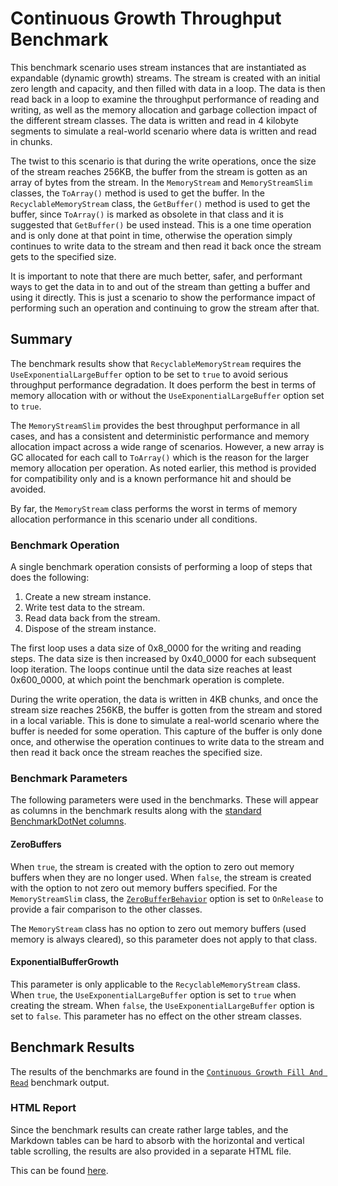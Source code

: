 # Continuous Growth Throughput Benchmark

This benchmark scenario uses stream instances that are instantiated as expandable (dynamic growth) streams. The stream is created with an initial zero length and capacity, and then filled with data in a loop. The data is then read back in a loop to examine the throughput performance of reading and writing, as well as the memory allocation and garbage collection impact of the different stream classes. The data is written and read in 4 kilobyte segments to simulate a real-world scenario where data is written and read in chunks.

The twist to this scenario is that during the write operations, once the size of the stream reaches 256KB, the buffer from the stream is gotten as an array of bytes from the stream. In the `MemoryStream` and `MemoryStreamSlim` classes, the `ToArray()` method is used to get the buffer. In the `RecyclableMemoryStream` class, the `GetBuffer()` method is used to get the buffer, since `ToArray()` is marked as obsolete in that class and it is suggested that `GetBuffer()` be used instead. This is a one time operation and is only done at that point in time, otherwise the operation simply continues to write data to the stream and then read it back once the stream gets to the specified size.

It is important to note that there are much better, safer, and performant ways to get the data in to and out of the stream than getting a buffer and using it directly. This is just a scenario to show the performance impact of performing such an operation and continuing to grow the stream after that.

## Summary 

The benchmark results show that `RecyclableMemoryStream` requires the `UseExponentialLargeBuffer` option to be set to `true` to avoid serious throughput performance degradation. It does perform the best in terms of memory allocation with or without the `UseExponentialLargeBuffer` option set to `true`.

The `MemoryStreamSlim` provides the best throughput performance in all cases, and has a consistent and deterministic performance and memory allocation impact across a wide range of scenarios. However, a new array is GC allocated for each call to `ToArray()` which is the reason for the larger memory allocation per operation. As noted earlier, this method is provided for compatibility only and is a known performance hit and should be avoided.

By far, the `MemoryStream` class performs the worst in terms of memory allocation performance in this scenario under all conditions.

### Benchmark Operation

A single benchmark operation consists of performing a loop of steps that does the following:

1. Create a new stream instance.
1. Write test data to the stream.
1. Read data back from the stream.
1. Dispose of the stream instance.

The first loop uses a data size of 0x8_0000 for the writing and reading steps. The data size is then increased by 0x40_0000 for each subsequent loop iteration. The loops continue until the data size reaches at least 0x600_0000, at which point the benchmark operation is complete.

During the write operation, the data is written in 4KB chunks, and once the stream size reaches 256KB, the buffer is gotten from the stream and stored in a local variable. This is done to simulate a real-world scenario where the buffer is needed for some operation. This capture of the buffer is only done once, and otherwise the operation continues to write data to the stream and then read it back once the stream reaches the specified size.

### Benchmark Parameters

The following parameters were used in the benchmarks. These will appear as columns in the benchmark results along with the [standard BenchmarkDotNet columns](./benchmarks.md#legend).

#### ZeroBuffers

When `true`, the stream is created with the option to zero out memory buffers when they are no longer used. When `false`, the stream is created with the option to not zero out memory buffers specified. For the `MemoryStreamSlim` class, the [`ZeroBufferBehavior`](/api/KZDev.PerfUtils.MemoryStreamSlimOptions.ZeroBufferBehavior.html) option is set to `OnRelease` to provide a fair comparison to the other classes.

The `MemoryStream` class has no option to zero out memory buffers (used memory is always cleared), so this parameter does not apply to that class.

#### ExponentialBufferGrowth

This parameter is only applicable to the `RecyclableMemoryStream` class. When `true`, the `UseExponentialLargeBuffer` option is set to `true` when creating the stream. When `false`, the `UseExponentialLargeBuffer` option is set to `false`. This parameter has no effect on the other stream classes.

## Benchmark Results

The results of the benchmarks are found in the [`Continuous Growth Fill And Read`](./MemoryStreamBenchmarks.ContinuousGrowFillAndReadThroughputBenchmarks-report-github.md) benchmark output.

### HTML Report

Since the benchmark results can create rather large tables, and the Markdown tables can be hard to absorb with the horizontal and vertical table scrolling, the results are also provided in a separate HTML file. 

This can be found [here](./MemoryStreamBenchmarks.ContinuousGrowFillAndReadThroughputBenchmarks-report.html).
